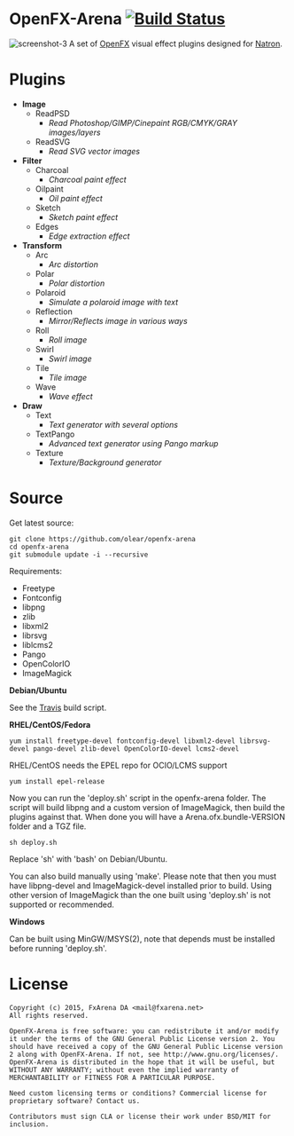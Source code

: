OpenFX-Arena [![Build Status](https://travis-ci.org/olear/openfx-arena.svg)](https://travis-ci.org/olear/openfx-arena)
============

![screenshot-3](https://cloud.githubusercontent.com/assets/7461595/8152563/e60b18c4-131e-11e5-8bd7-6fd6d3dd2db7.png)
A set of [OpenFX](http://openfx.sf.net) visual effect plugins designed for [Natron](http://natron.inria.fr).

Plugins
=======

 * **Image**
   * ReadPSD
     * *Read Photoshop/GIMP/Cinepaint RGB/CMYK/GRAY images/layers*
   * ReadSVG
     * *Read SVG vector images*
 * **Filter**
   * Charcoal
     * *Charcoal paint effect*
   * Oilpaint
     * *Oil paint effect*
   * Sketch
     * *Sketch paint effect*
   * Edges
     * *Edge extraction effect*
 * **Transform**
   * Arc
     * *Arc distortion*
   * Polar
     * *Polar distortion*
   * Polaroid
     * *Simulate a polaroid image with text*
   * Reflection
     * *Mirror/Reflects image in various ways*
   * Roll
     * *Roll image*
   * Swirl
     * *Swirl image*
   * Tile
     * *Tile image*
   * Wave
     * *Wave effect*
 * **Draw**
   * Text
     * *Text generator with several options*
   * TextPango
     * *Advanced text generator using Pango markup*
   * Texture
     * *Texture/Background generator*

Source
======

Get latest source:
```
git clone https://github.com/olear/openfx-arena
cd openfx-arena
git submodule update -i --recursive
```

Requirements:

 * Freetype
 * Fontconfig
 * libpng
 * zlib
 * libxml2
 * librsvg
 * liblcms2
 * Pango
 * OpenColorIO
 * ImageMagick

**Debian/Ubuntu**

See the [Travis](https://github.com/olear/openfx-arena/blob/trunk/.travis.yml) build script.

**RHEL/CentOS/Fedora**

```
yum install freetype-devel fontconfig-devel libxml2-devel librsvg-devel pango-devel zlib-devel OpenColorIO-devel lcms2-devel
```
RHEL/CentOS needs the EPEL repo for OCIO/LCMS support
```
yum install epel-release
```

Now you can run the 'deploy.sh' script in the openfx-arena folder. The script will build libpng and a custom version of ImageMagick, then build the plugins against that. When done you will have a Arena.ofx.bundle-VERSION folder and a TGZ file.

```
sh deploy.sh
```
Replace 'sh' with 'bash' on Debian/Ubuntu.

You can also build manually using 'make'. Please note that then you must have libpng-devel and ImageMagick-devel installed prior to build. Using other version of ImageMagick than the one built using 'deploy.sh' is not supported or recommended.

**Windows**

Can be built using MinGW/MSYS(2), note that depends must be installed before running 'deploy.sh'.

License
=======
```
Copyright (c) 2015, FxArena DA <mail@fxarena.net>
All rights reserved.

OpenFX-Arena is free software: you can redistribute it and/or modify it under the terms of the GNU General Public License version 2. You should have received a copy of the GNU General Public License version 2 along with OpenFX-Arena. If not, see http://www.gnu.org/licenses/.
OpenFX-Arena is distributed in the hope that it will be useful, but WITHOUT ANY WARRANTY; without even the implied warranty of MERCHANTABILITY or FITNESS FOR A PARTICULAR PURPOSE.

Need custom licensing terms or conditions? Commercial license for proprietary software? Contact us.

Contributors must sign CLA or license their work under BSD/MIT for inclusion.
```
